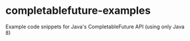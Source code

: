 # completablefuture-examples
Example code snippets for Java's CompletableFuture API (using only Java 8)

